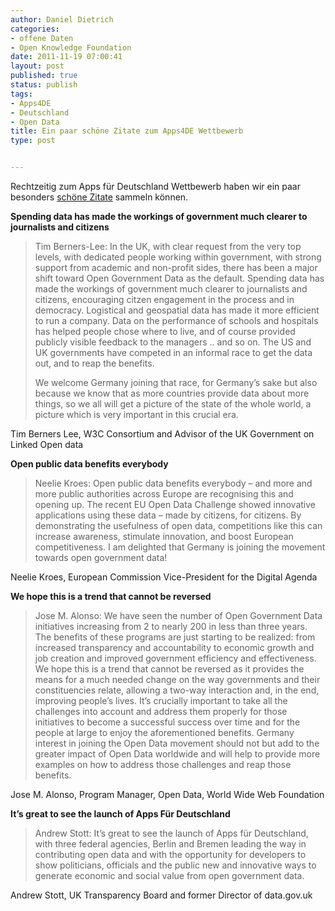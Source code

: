 ```yaml
---
author: Daniel Dietrich
categories:
- offene Daten
- Open Knowledge Foundation
date: 2011-11-19 07:00:41
layout: post
published: true
status: publish
tags:
- Apps4DE
- Deutschland
- Open Data
title: Ein paar schöne Zitate zum Apps4DE Wettbewerb
type: post


---
```


Rechtzeitig zum Apps für Deutschland Wettbewerb haben wir ein paar besonders [schöne Zitate](http://apps4deutschland.de/category/statements/) sammeln können.

**Spending data has made the workings of government much clearer to journalists and citizens**

> Tim Berners-Lee: In the UK, with clear request from the very top levels, with dedicated people working within government, with strong support from academic and non-profit sides, there has been a major shift toward Open Government Data as the default. Spending data has made the workings of government much clearer to journalists and citizens, encouraging citzen engagement in the process and in democracy. Logistical and geospatial data has made it more efficient to run a company. Data on the performance of schools and hospitals has helped people chose where to live, and of course provided publicly visible feedback to the managers .. and so on. The US and UK governments have competed in an informal race to get the data out, and to reap the benefits.
> 
> We welcome Germany joining that race, for Germany’s sake but also because we know that as more countries provide data about more things, so we all will get a picture of the state of the whole world, a picture which is very important in this crucial era.

Tim Berners Lee, W3C Consortium and Advisor of the UK Government on Linked Open data

**Open public data benefits everybody**

> Neelie Kroes: Open public data benefits everybody – and more and more public authorities across Europe are recognising this and opening up. The recent EU Open Data Challenge showed innovative applications using these data – made by citizens, for citizens. By demonstrating the usefulness of open data, competitions like this can increase awareness, stimulate innovation, and boost European competitiveness. I am delighted that Germany is joining the movement towards open government data!

Neelie Kroes, European Commission Vice-President for the Digital Agenda

**We hope this is a trend that cannot be reversed**

> Jose M. Alonso: We have seen the number of Open Government Data initiatives increasing from 2 to nearly 200 in less than three years. The benefits of these programs are just starting to be realized: from increased transparency and accountability to economic growth and job creation and improved government efficiency and effectiveness. We hope this is a trend that cannot be reversed as it provides the means for a much needed change on the way governments and their constituencies relate, allowing a two-way interaction and, in the end, improving people’s lives. It’s crucially important to take all the challenges into account and address them properly for those initiatives to become a successful success over time and for the people at large to enjoy the aforementioned benefits. Germany interest in joining the Open Data movement should not but add to the greater impact of Open Data worldwide and will help to provide more examples on how to address those challenges and reap those benefits.

Jose M. Alonso, Program Manager, Open Data, World Wide Web Foundation

**It’s great to see the launch of Apps Für Deutschland**

> Andrew Stott: It’s great to see the launch of Apps für Deutschland, with three federal agencies, Berlin and Bremen leading the way in contributing open data and with the opportunity for developers to show politicians, officials and the public new and innovative ways to generate economic and social value from open government data.

Andrew Stott, UK Transparency Board and former Director of data.gov.uk